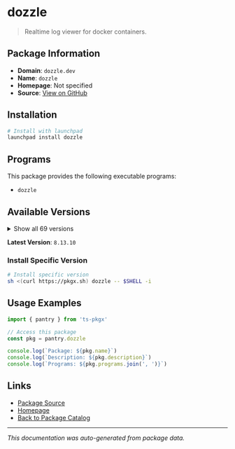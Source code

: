 # dozzle

> Realtime log viewer for docker containers.

## Package Information

- **Domain**: `dozzle.dev`
- **Name**: `dozzle`
- **Homepage**: Not specified
- **Source**: [View on GitHub](https://github.com/pkgxdev/pantry/tree/main/projects/dozzle.dev/package.yml)

## Installation

```bash
# Install with launchpad
launchpad install dozzle
```

## Programs

This package provides the following executable programs:

- `dozzle`

## Available Versions

<details>
<summary>Show all 69 versions</summary>

- `8.13.10`, `8.13.9`, `8.13.8`, `8.13.7`, `8.13.6`
- `8.13.5`, `8.13.4`, `8.13.3`, `8.13.2`, `8.13.1`
- `8.13.0`, `8.12.21`, `8.12.20`, `8.12.19`, `8.12.18`
- `8.12.17`, `8.12.16`, `8.12.15`, `8.12.14`, `8.12.13`
- `8.12.12`, `8.12.11`, `8.12.10`, `8.12.9`, `8.12.8`
- `8.12.7`, `8.12.6`, `8.12.5`, `8.12.4`, `8.12.3`
- `8.12.2`, `8.12.1`, `8.12.0`, `8.11.9`, `8.11.8`
- `8.11.7`, `8.11.6`, `8.11.5`, `8.11.4`, `8.11.3`
- `8.11.2`, `8.11.1`, `8.11.0`, `8.10.7`, `8.10.6`
- `8.10.5`, `8.10.4`, `8.10.3`, `8.10.2`, `8.10.1`
- `8.10.0`, `8.9.1`, `8.9.0`, `8.8.3`, `8.8.2`
- `8.8.1`, `8.8.0`, `8.7.4`, `8.7.3`, `8.7.2`
- `8.7.1`, `8.7.0`, `8.6.2`, `8.6.1`, `8.6.0`
- `8.5.5`, `8.5.4`, `8.5.3`, `8.5.2`

</details>

**Latest Version**: `8.13.10`

### Install Specific Version

```bash
# Install specific version
sh <(curl https://pkgx.sh) dozzle -- $SHELL -i
```

## Usage Examples

```typescript
import { pantry } from 'ts-pkgx'

// Access this package
const pkg = pantry.dozzle

console.log(`Package: ${pkg.name}`)
console.log(`Description: ${pkg.description}`)
console.log(`Programs: ${pkg.programs.join(', ')}`)
```

## Links

- [Package Source](https://github.com/pkgxdev/pantry/tree/main/projects/dozzle.dev/package.yml)
- [Homepage](#)
- [Back to Package Catalog](../../package-catalog.md)

---

*This documentation was auto-generated from package data.*

